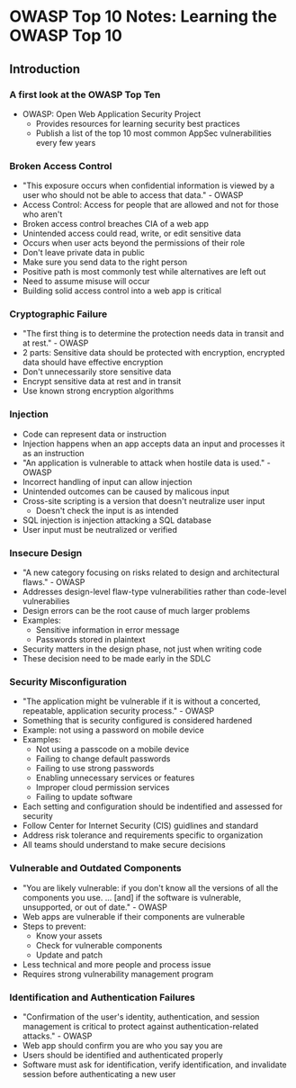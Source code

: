 # OWASP Top 10 Notes: Learning the OWASP Top 10

## Introduction

### A first look at the OWASP Top Ten

- OWASP: Open Web Application Security Project
  - Provides resources for learning security best practices
  - Publish a list of the top 10 most common AppSec vulnerabilities every few years

### Broken Access Control

- "This exposure occurs when confidential information is viewed by a user who should not be able to access that data." - OWASP
- Access Control: Access for people that are allowed and not for those who aren't
- Broken access control breaches CIA of a web app
- Unintended access could read, write, or edit sensitive data
- Occurs when user acts beyond the permissions of their role
- Don't leave private data in public
- Make sure you send data to the right person
- Positive path is most commonly test while alternatives are left out
- Need to assume misuse will occur
- Building solid access control into a web app is critical

### Cryptographic Failure
- "The first thing is to determine the protection needs data in transit and at rest." - OWASP
- 2 parts: Sensitive data should be protected with encryption, encrypted data should have effective encryption
- Don't unnecessarily store sensitive data
- Encrypt sensitive data at rest and in transit
- Use known strong encryption algorithms

### Injection
- Code can represent data or instruction
- Injection happens when an app accepts data an input and processes it as an instruction
- "An application is vulnerable to attack when hostile data is used." - OWASP
- Incorrect handling of input can allow injection
- Unintended outcomes can be caused by malicous input
- Cross-site scripting is a version that doesn't neutralize user input
  - Doesn't check the input is as intended
- SQL injection is injection attacking a SQL database
- User input must be neutralized or verified

### Insecure Design
- "A new category focusing on risks related to design and architectural flaws." - OWASP
- Addresses design-level flaw-type vulnerabilities rather than code-level vulnerabilies
- Design errors can be the root cause of much larger problems
- Examples:
  - Sensitive information in error message
  - Passwords stored in plaintext
- Security matters in the design phase, not just when writing code
- These decision need to be made early in the SDLC

### Security Misconfiguration
- "The application might be vulnerable if it is without a concerted, repeatable, application security process." - OWASP
- Something that is security configured is considered hardened
- Example: not using a password on mobile device
- Examples: 
  - Not using a passcode on a mobile device
  - Failing to change default passwords
  - Failing to use strong passwords
  - Enabling unnecessary services or features
  - Improper cloud permission services
  - Failing to update software
- Each setting and configuration should be indentified and assessed for security
- Follow Center for Internet Security (CIS) guidlines and standard
- Address risk tolerance and requirements specific to organization
- All teams should understand to make secure decisions

### Vulnerable and Outdated Components
- "You are likely vulnerable: if you don't know all the versions of all the components you use. ... [and] if the software is vulnerable, unsupported, or out of date." - OWASP
- Web apps are vulnerable if their components are vulnerable
- Steps to prevent:
  - Know your assets
  - Check for vulnerable components
  - Update and patch
- Less technical and more people and process issue
- Requires strong vulnerability management program

### Identification and Authentication Failures
- "Confirmation of the user's identity, authentication, and session management is critical to protect against authentication-related attacks." - OWASP
- Web app should confirm you are who you say you are
- Users should be identified and authenticated properly
- Software must ask for identification, verify identification, and invalidate session before authenticating a new user
